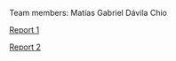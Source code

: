 Team members: Matías Gabriel Dávila Chio

[Report 1](Report1.ipynb)
<br/>

[Report 2](https://github.com/Ayujijis/Statistics-sem.-2/tree/main/Report%202)
